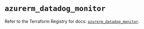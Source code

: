 # `azurerm_datadog_monitor`

Refer to the Terraform Registry for docs: [`azurerm_datadog_monitor`](https://registry.terraform.io/providers/hashicorp/azurerm/3.87.0/docs/resources/datadog_monitor).
